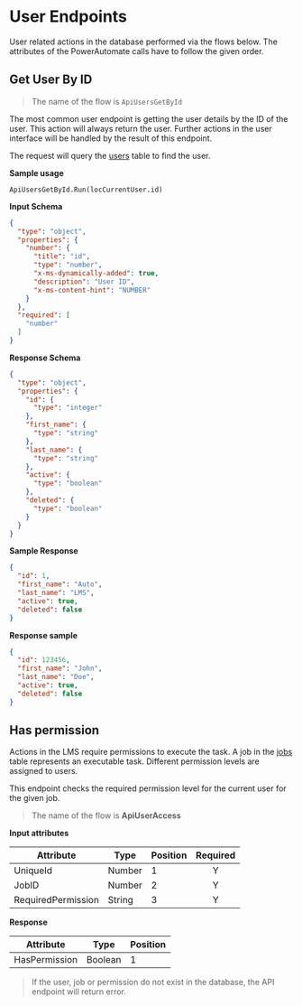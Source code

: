# User Endpoints

User related actions in the database performed via the flows below. The
attributes of the PowerAutomate calls have to follow the given order.

## Get User By ID

> The name of the flow is `ApiUsersGetById`

The most common user endpoint is getting the user details by the ID of the user.
This action will always return the user. Further actions in the user interface
will be handled by the result of this endpoint.

The request will query the [users](TableSchemas.md#users) table to find the
user.

**Sample usage**

```
ApiUsersGetById.Run(locCurrentUser.id)
```

**Input Schema**

``` json
{
  "type": "object",
  "properties": {
    "number": {
      "title": "id",
      "type": "number",
      "x-ms-dynamically-added": true,
      "description": "User ID",
      "x-ms-content-hint": "NUMBER"
    }
  },
  "required": [
    "number"
  ]
}
```

**Response Schema**

``` json
{
  "type": "object",
  "properties": {
    "id": {
      "type": "integer"
    },
    "first_name": {
      "type": "string"
    },
    "last_name": {
      "type": "string"
    },
    "active": {
      "type": "boolean"
    },
    "deleted": {
      "type": "boolean"
    }
  }
}
```

**Sample Response**

``` json
{
  "id": 1,
  "first_name": "Auto",
  "last_name": "LMS",
  "active": true,
  "deleted": false
}
```

**Response sample**

``` json
{
  "id": 123456,
  "first_name": "John",
  "last_name": "Doe",
  "active": true,
  "deleted": false
}
```

## Has permission

Actions in the LMS require permissions to execute the task. A job in the
[jobs](TableSchemas.md#jobs) table represents an executable task. Different
permission levels are assigned to users.

This endpoint checks the required permission level for the current user for the
given job.

> The name of the flow is **ApiUserAccess**

**Input attributes**

| Attribute          | Type   | Position | Required |
|--------------------|--------|----------|:--------:|
| UniqueId           | Number | 1        |    Y     |
| JobID              | Number | 2        |    Y     |
| RequiredPermission | String | 3        |    Y     |

**Response**

| Attribute     | Type    | Position |
|---------------|---------|----------|
| HasPermission | Boolean | 1        |

> If the user, job or permission do not exist in the database, the API endpoint
> will return error.
